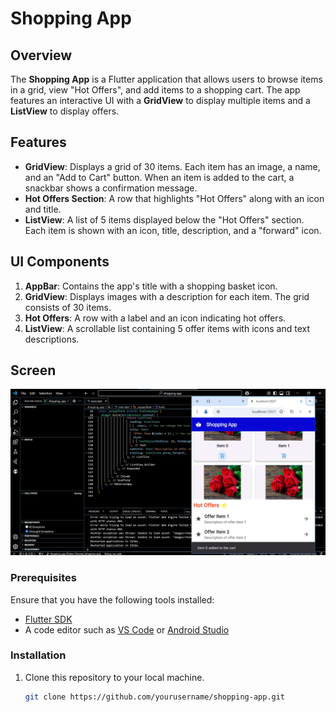 # Shopping App

## Overview
The **Shopping App** is a Flutter application that allows users to browse items in a grid, view "Hot Offers", and add items to a shopping cart. The app features an interactive UI with a **GridView** to display multiple items and a **ListView** to display offers.

## Features
- **GridView**: Displays a grid of 30 items. Each item has an image, a name, and an "Add to Cart" button. When an item is added to the cart, a snackbar shows a confirmation message.
- **Hot Offers Section**: A row that highlights "Hot Offers" along with an icon and title.
- **ListView**: A list of 5 items displayed below the "Hot Offers" section. Each item is shown with an icon, title, description, and a "forward" icon.

## UI Components
1. **AppBar**: Contains the app's title with a shopping basket icon.
2. **GridView**: Displays images with a description for each item. The grid consists of 30 items.
3. **Hot Offers**: A row with a label and an icon indicating hot offers.
4. **ListView**: A scrollable list containing 5 offer items with icons and text descriptions.

## Screen
![Image Alt Text](https://github.com/Mohammed-Alshreif/Sprints_MobileApp/blob/main/FLUTTER_APP/shopping%20app/shopping_app/screen.jpg)

### Prerequisites
Ensure that you have the following tools installed:
- [Flutter SDK](https://flutter.dev/docs/get-started/install)
- A code editor such as [VS Code](https://code.visualstudio.com/) or [Android Studio](https://developer.android.com/studio)

### Installation

1. Clone this repository to your local machine.

   ```bash
   git clone https://github.com/yourusername/shopping-app.git
